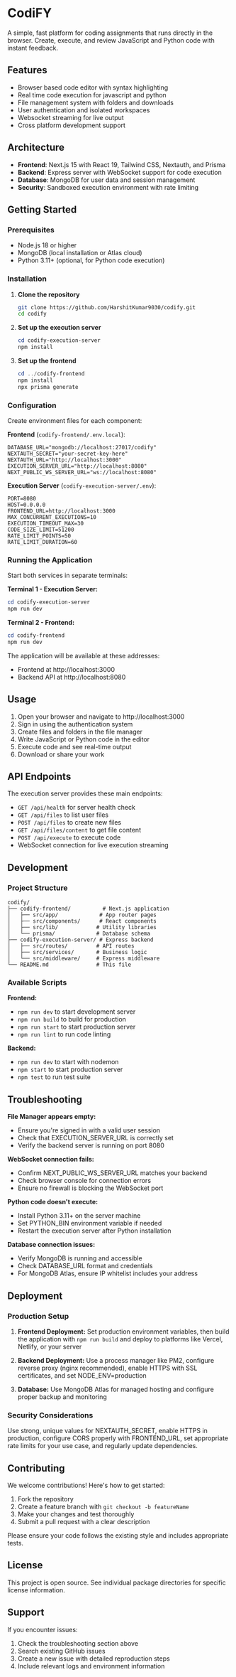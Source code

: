 # CodiFY

A simple, fast platform for coding assignments that runs directly in the browser. Create, execute, and review JavaScript and Python code with instant feedback.

## Features

- Browser based code editor with syntax highlighting
- Real time code execution for javascript and python
- File management system with folders and downloads
- User authentication and isolated workspaces
- Websocket streaming for live output
- Cross platform development support

## Architecture

- **Frontend**: Next.js 15 with React 19, Tailwind CSS, Nextauth, and Prisma
- **Backend**: Express server with WebSocket support for code execution
- **Database**: MongoDB for user data and session management
- **Security**: Sandboxed execution environment with rate limiting

## Getting Started

### Prerequisites

- Node.js 18 or higher
- MongoDB (local installation or Atlas cloud)
- Python 3.11+ (optional, for Python code execution)

### Installation

1. **Clone the repository**
   ```bash
   git clone https://github.com/HarshitKumar9030/codify.git
   cd codify
   ```

2. **Set up the execution server**
   ```powershell
   cd codify-execution-server
   npm install
   ```

3. **Set up the frontend**
   ```powershell
   cd ../codify-frontend
   npm install
   npx prisma generate
   ```

### Configuration

Create environment files for each component:

**Frontend** (`codify-frontend/.env.local`):
```env
DATABASE_URL="mongodb://localhost:27017/codify"
NEXTAUTH_SECRET="your-secret-key-here"
NEXTAUTH_URL="http://localhost:3000"
EXECUTION_SERVER_URL="http://localhost:8080"
NEXT_PUBLIC_WS_SERVER_URL="ws://localhost:8080"
```

**Execution Server** (`codify-execution-server/.env`):
```env
PORT=8080
HOST=0.0.0.0
FRONTEND_URL=http://localhost:3000
MAX_CONCURRENT_EXECUTIONS=10
EXECUTION_TIMEOUT_MAX=30
CODE_SIZE_LIMIT=51200
RATE_LIMIT_POINTS=50
RATE_LIMIT_DURATION=60
```

### Running the Application

Start both services in separate terminals:

**Terminal 1 - Execution Server:**
```powershell
cd codify-execution-server
npm run dev
```

**Terminal 2 - Frontend:**
```powershell
cd codify-frontend
npm run dev
```

The application will be available at these addresses:
- Frontend at http://localhost:3000
- Backend API at http://localhost:8080

## Usage

1. Open your browser and navigate to http://localhost:3000
2. Sign in using the authentication system
3. Create files and folders in the file manager
4. Write JavaScript or Python code in the editor
5. Execute code and see real-time output
6. Download or share your work

## API Endpoints

The execution server provides these main endpoints:

- `GET /api/health` for server health check
- `GET /api/files` to list user files
- `POST /api/files` to create new files
- `GET /api/files/content` to get file content
- `POST /api/execute` to execute code
- WebSocket connection for live execution streaming

## Development

### Project Structure

```
codify/
├── codify-frontend/          # Next.js application
│   ├── src/app/             # App router pages
│   ├── src/components/      # React components
│   ├── src/lib/            # Utility libraries
│   └── prisma/             # Database schema
├── codify-execution-server/ # Express backend
│   ├── src/routes/         # API routes
│   ├── src/services/       # Business logic
│   └── src/middleware/     # Express middleware
└── README.md               # This file
```

### Available Scripts

**Frontend:**
- `npm run dev` to start development server
- `npm run build` to build for production
- `npm run start` to start production server
- `npm run lint` to run code linting

**Backend:**
- `npm run dev` to start with nodemon
- `npm start` to start production server
- `npm test` to run test suite

## Troubleshooting

**File Manager appears empty:**
- Ensure you're signed in with a valid user session
- Check that EXECUTION_SERVER_URL is correctly set
- Verify the backend server is running on port 8080

**WebSocket connection fails:**
- Confirm NEXT_PUBLIC_WS_SERVER_URL matches your backend
- Check browser console for connection errors
- Ensure no firewall is blocking the WebSocket port

**Python code doesn't execute:**
- Install Python 3.11+ on the server machine
- Set PYTHON_BIN environment variable if needed
- Restart the execution server after Python installation

**Database connection issues:**
- Verify MongoDB is running and accessible
- Check DATABASE_URL format and credentials
- For MongoDB Atlas, ensure IP whitelist includes your address

## Deployment

### Production Setup

1. **Frontend Deployment:**
   Set production environment variables, then build the application with `npm run build` and deploy to platforms like Vercel, Netlify, or your server

2. **Backend Deployment:**
   Use a process manager like PM2, configure reverse proxy (nginx recommended), enable HTTPS with SSL certificates, and set NODE_ENV=production

3. **Database:**
   Use MongoDB Atlas for managed hosting and configure proper backup and monitoring

### Security Considerations

Use strong, unique values for NEXTAUTH_SECRET, enable HTTPS in production, configure CORS properly with FRONTEND_URL, set appropriate rate limits for your use case, and regularly update dependencies.

## Contributing

We welcome contributions! Here's how to get started:

1. Fork the repository
2. Create a feature branch with `git checkout -b featureName`
3. Make your changes and test thoroughly
4. Submit a pull request with a clear description

Please ensure your code follows the existing style and includes appropriate tests.

## License

This project is open source. See individual package directories for specific license information.

## Support

If you encounter issues:
1. Check the troubleshooting section above
2. Search existing GitHub issues
3. Create a new issue with detailed reproduction steps
4. Include relevant logs and environment information
